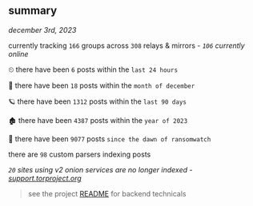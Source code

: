 
## summary
_december 3rd, 2023_

currently tracking `166` groups across `308` relays & mirrors - _`106` currently online_

⏲ there have been `6` posts within the `last 24 hours`

🦈 there have been `18` posts within the `month of december`

🪐 there have been `1312` posts within the `last 90 days`

🏚 there have been `4387` posts within the `year of 2023`

🦕 there have been `9077` posts `since the dawn of ransomwatch`

there are `98` custom parsers indexing posts

_`20` sites using v2 onion services are no longer indexed - [support.torproject.org](https://support.torproject.org/onionservices/v2-deprecation/)_

> see the project [README](https://github.com/joshhighet/ransomwatch#ransomwatch--) for backend technicals
